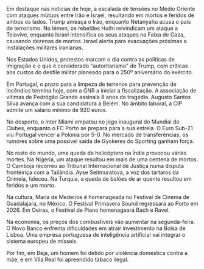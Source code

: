 Em destaque nas notícias de hoje, a escalada de tensões no Médio Oriente com ataques mútuos entre Irão e Israel, resultando em mortos e feridos de ambos os lados. Trump ameaça o Irão, enquanto Netanyahu acusa o país de terrorismo. No Iémen, os rebeldes Huthi reivindicam um ataque a Telavive, enquanto Israel intensifica os seus ataques na Faixa de Gaza, causando dezenas de mortos. Israel alerta para evacuações próximas a instalações militares iranianas.

Nos Estados Unidos, protestos marcam o dia contra as políticas de imigração e o que é considerado "autoritarismo" de Trump, com críticas aos custos do desfile militar planeado para o 250º aniversário do exército.

Em Portugal, o prazo para a limpeza de terrenos para prevenção de incêndios termina hoje, com a GNR a iniciar a fiscalização. A associação de vítimas de Pedrógão Grande assinala 8 anos da tragédia. Augusto Santos Silva avança com a sua candidatura a Belém. No âmbito laboral, a CIP admite um salário mínimo de 920 euros.

No desporto, o Inter Miami empatou no jogo inaugural do Mundial de Clubes, enquanto o FC Porto se prepara para a sua estreia. O Euro Sub-21 viu Portugal vencer a Polónia por 5-0. No mercado de transferências, os rumores sobre uma possível saída de Gyokeres do Sporting ganham força.

No resto do mundo, uma queda de helicóptero na Índia provocou várias mortes. Na Nigéria, um ataque resultou em mais de uma centena de mortos. O Camboja recorreu ao Tribunal Internacional de Justiça numa disputa fronteiriça com a Tailândia. Ayse Seitmuratova, a voz dos tártaros da Crimeia, faleceu. Na Turquia, a queda de balões de ar quente resultou em feridos e um morto.

Na cultura, Maria de Medeiros é homenageada no Festival de Cinema de Guadalajara, no México. O Festival Primavera Sound regressará ao Porto em 2026. Em Oeiras, o Festival de Piano homenageará Bach e Ravel.

Na economia, os preços dos combustíveis vão aumentar na segunda-feira. O Novo Banco enfrenta dificuldades em atrair investimento na Bolsa de Lisboa. Uma empresa portuguesa de inteligência artificial vai integrar o sistema europeu de mísseis.

Por fim, em Beja, um homem foi detido por violência doméstica contra a mãe, e em Vila Real foi apreendido tabaco ilegal.
